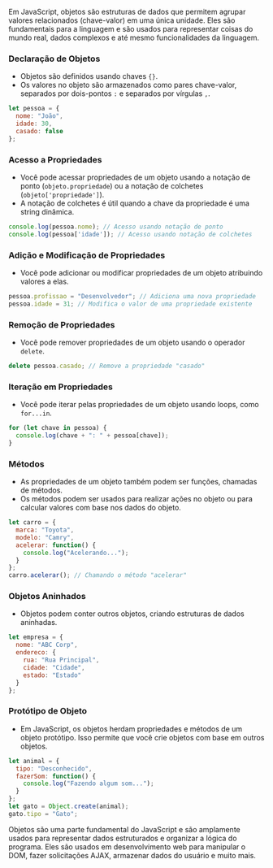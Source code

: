 
Em JavaScript, objetos são estruturas de dados que permitem agrupar valores relacionados (chave-valor) em uma única unidade. Eles são fundamentais para a linguagem e são usados para representar coisas do mundo real, dados complexos e até mesmo funcionalidades da linguagem.

### Declaração de Objetos

- Objetos são definidos usando chaves `{}`.
- Os valores no objeto são armazenados como pares chave-valor, separados por dois-pontos `:` e separados por vírgulas `,`.

```js
let pessoa = {
  nome: "João",
  idade: 30,
  casado: false
};
```

### Acesso a Propriedades

- Você pode acessar propriedades de um objeto usando a notação de ponto (`objeto.propriedade`) ou a notação de colchetes (`objeto['propriedade']`).
- A notação de colchetes é útil quando a chave da propriedade é uma string dinâmica.

```js
console.log(pessoa.nome); // Acesso usando notação de ponto
console.log(pessoa['idade']); // Acesso usando notação de colchetes
```

### Adição e Modificação de Propriedades

- Você pode adicionar ou modificar propriedades de um objeto atribuindo valores a elas.

```js
pessoa.profissao = "Desenvolvedor"; // Adiciona uma nova propriedade
pessoa.idade = 31; // Modifica o valor de uma propriedade existente
```

### Remoção de Propriedades

- Você pode remover propriedades de um objeto usando o operador `delete`.

```js
delete pessoa.casado; // Remove a propriedade "casado"
```

### Iteração em Propriedades

- Você pode iterar pelas propriedades de um objeto usando loops, como `for...in`.

```js
for (let chave in pessoa) {
  console.log(chave + ": " + pessoa[chave]);
}
```

### Métodos

- As propriedades de um objeto também podem ser funções, chamadas de métodos.
- Os métodos podem ser usados para realizar ações no objeto ou para calcular valores com base nos dados do objeto.

```js
let carro = {
  marca: "Toyota",
  modelo: "Camry",
  acelerar: function() {
    console.log("Acelerando...");
  }
};
carro.acelerar(); // Chamando o método "acelerar"
```

### Objetos Aninhados

- Objetos podem conter outros objetos, criando estruturas de dados aninhadas.

```js
let empresa = {
  nome: "ABC Corp",
  endereco: {
    rua: "Rua Principal",
    cidade: "Cidade",
    estado: "Estado"
  }
};
```

### Protótipo de Objeto

- Em JavaScript, os objetos herdam propriedades e métodos de um objeto protótipo. Isso permite que você crie objetos com base em outros objetos.

```js
let animal = {
  tipo: "Desconhecido",
  fazerSom: function() {
    console.log("Fazendo algum som...");
  }
};
let gato = Object.create(animal);
gato.tipo = "Gato";
```

Objetos são uma parte fundamental do JavaScript e são amplamente usados para representar dados estruturados e organizar a lógica do programa. Eles são usados em desenvolvimento web para manipular o DOM, fazer solicitações AJAX, armazenar dados do usuário e muito mais.